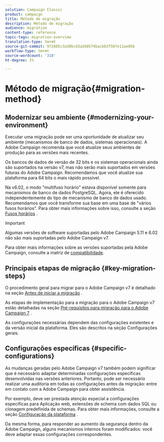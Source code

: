 ```yaml
---
solution: Campaign Classic
product: campaign
title: Método de migração
description: Método de migração
audience: migration
content-type: reference
topic-tags: migration-overview
translation-type: tm+mt
source-git-commit: 972885c3a38bcd3a260574bacbb3f507e11ae05b
workflow-type: tm+mt
source-wordcount: '318'
ht-degree: 1%

---
```



# Método de migração{#migration-method}

## Modernizar seu ambiente {#modernizing-your-environment}

Executar uma migração pode ser uma oportunidade de atualizar seu ambiente (mecanismos de banco de dados, sistemas operacionais). A Adobe Campaign recomenda que você atualize seus ambientes de produção para as versões mais recentes.

Os bancos de dados de versão de 32 bits e os sistemas operacionais ainda são suportados na versão v7, mas não serão mais suportados em versões futuras do Adobe Campaign. Recomendamos que você atualize sua plataforma para 64 bits o mais rápido possível.

Na v6.02, o modo &quot;multifuso horário&quot; estava disponível somente para mecanismos de banco de dados PostgreSQL. Agora, ele é oferecido independentemente do tipo de mecanismo de banco de dados usado. Recomendamos que você transforme sua base em uma base de &quot;vários fusos horários&quot;. Para obter mais informações sobre isso, consulte a seção [Fusos horários](../../migration/using/general-configurations.md#time-zones) .

>[!IMPORTANT]
>
>Algumas versões de software suportadas pelo Adobe Campaign 5.11 e 6.02 não são mais suportadas pelo Adobe Campaign v7.
>
>Para obter mais informações sobre as versões suportadas pela Adobe Campaign, consulte a matriz de [compatibilidade](../../rn/using/compatibility-matrix.md).

## Principais etapas de migração {#key-migration-steps}

O procedimento geral para migrar para o Adobe Campaign v7 é detalhado na seção [Antes de iniciar a migração](../../migration/using/before-starting-migration.md) .

As etapas de implementação para a migração para o Adobe Campaign v7 estão detalhadas na seção [Pré-requisitos para migração para o Adobe Campaign 7](../../migration/using/prerequisites-for-migration-to-adobe-campaign-7.md) .

As configurações necessárias dependem das configurações existentes e da versão inicial da plataforma. Eles são descritos na seção Configurações [](../../migration/using/general-configurations.md) gerais.

## Configurações específicas {#specific-configurations}

As mudanças geradas pelo Adobe Campaign v7 também podem significar que é necessário adaptar determinadas configurações específicas desenvolvidas nas versões anteriores. Portanto, pode ser necessário realizar uma auditoria em todas as configurações antes da migração: entre em contato com a Adobe Campaign para obter assistência.

Por exemplo, deve ser prestada atenção especial a configurações específicas para Aplicação web, extensões de schema com dados SQL ou clonagem predefinida de schemas. Para obter mais informações, consulte a seção [Configuração da plataforma](../../migration/using/configuring-your-platform.md) .

Da mesma forma, para responder ao aumento da segurança dentro da Adobe Campaign, alguns mecanismos internos foram modificados: você deve adaptar essas configurações correspondentes.
